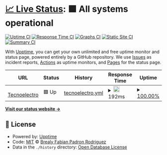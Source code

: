 # [📈 Live Status](https://tecnoelectrocomercioonline.github.io/upptime): <!--live status--> **🟩 All systems operational**

[![Uptime CI](https://github.com/NigarumOvum/upptime/workflows/Uptime%20CI/badge.svg)](https://github.com/NigarumOvum/upptime/actions?query=workflow%3A%22Uptime+CI%22)
[![Response Time CI](https://github.com/NigarumOvum/upptime/workflows/Response%20Time%20CI/badge.svg)](https://github.com/NigarumOvum/upptime/actions?query=workflow%3A%22Response+Time+CI%22)
[![Graphs CI](https://github.com/NigarumOvum/upptime/workflows/Graphs%20CI/badge.svg)](https://github.com/NigarumOvum/upptime/actions?query=workflow%3A%22Graphs+CI%22)
[![Static Site CI](https://github.com/NigarumOvum/upptime/workflows/Static%20Site%20CI/badge.svg)](https://github.com/NigarumOvum/upptime/actions?query=workflow%3A%22Static+Site+CI%22)
[![Summary CI](https://github.com/NigarumOvum/upptime/workflows/Summary%20CI/badge.svg)](https://github.com/NigarumOvum/upptime/actions?query=workflow%3A%22Summary+CI%22)

With [Upptime](https://upptime.js.org), you can get your own unlimited and free uptime monitor and status page, powered entirely by a GitHub repository. We use [Issues](https://github.com/NigarumOvum/upptime/issues) as incident reports, [Actions](https://github.com/NigarumOvum/upptime/actions) as uptime monitors, and [Pages](https://NigarumOvum.github.io/upptime) for the status page.

<!--start: status pages-->
<!-- This summary is generated by Upptime (https://github.com/upptime/upptime) -->
<!-- Do not edit this manually, your changes will be overwritten -->
<!-- prettier-ignore -->
| URL | Status | History | Response Time | Uptime |
| --- | ------ | ------- | ------------- | ------ |
| <img alt="" src="https://icons.duckduckgo.com/ip3/tecnoelectrocomercioonline.com.ico" height="13"> [Tecnoelectro](https://tecnoelectrocomercioonline.com) | 🟩 Up | [tecnoelectro.yml](https://github.com/tecnoelectrocomercioonline/Uptime-Monitoring/commits/HEAD/history/tecnoelectro.yml) | <details><summary><img alt="Response time graph" src="./graphs/tecnoelectro/response-time-week.png" height="20"> 192ms</summary><br><a href="https://tecnoelectrocomercioonline.github.io/upptime/history/tecnoelectro"><img alt="Response time 161" src="https://img.shields.io/endpoint?url=https%3A%2F%2Fraw.githubusercontent.com%2Ftecnoelectrocomercioonline%2FUptime-Monitoring%2FHEAD%2Fapi%2Ftecnoelectro%2Fresponse-time.json"></a><br><a href="https://tecnoelectrocomercioonline.github.io/upptime/history/tecnoelectro"><img alt="24-hour response time 66" src="https://img.shields.io/endpoint?url=https%3A%2F%2Fraw.githubusercontent.com%2Ftecnoelectrocomercioonline%2FUptime-Monitoring%2FHEAD%2Fapi%2Ftecnoelectro%2Fresponse-time-day.json"></a><br><a href="https://tecnoelectrocomercioonline.github.io/upptime/history/tecnoelectro"><img alt="7-day response time 192" src="https://img.shields.io/endpoint?url=https%3A%2F%2Fraw.githubusercontent.com%2Ftecnoelectrocomercioonline%2FUptime-Monitoring%2FHEAD%2Fapi%2Ftecnoelectro%2Fresponse-time-week.json"></a><br><a href="https://tecnoelectrocomercioonline.github.io/upptime/history/tecnoelectro"><img alt="30-day response time 161" src="https://img.shields.io/endpoint?url=https%3A%2F%2Fraw.githubusercontent.com%2Ftecnoelectrocomercioonline%2FUptime-Monitoring%2FHEAD%2Fapi%2Ftecnoelectro%2Fresponse-time-month.json"></a><br><a href="https://tecnoelectrocomercioonline.github.io/upptime/history/tecnoelectro"><img alt="1-year response time 163" src="https://img.shields.io/endpoint?url=https%3A%2F%2Fraw.githubusercontent.com%2Ftecnoelectrocomercioonline%2FUptime-Monitoring%2FHEAD%2Fapi%2Ftecnoelectro%2Fresponse-time-year.json"></a></details> | <details><summary><a href="https://tecnoelectrocomercioonline.github.io/upptime/history/tecnoelectro">100.00%</a></summary><a href="https://tecnoelectrocomercioonline.github.io/upptime/history/tecnoelectro"><img alt="All-time uptime 100.00%" src="https://img.shields.io/endpoint?url=https%3A%2F%2Fraw.githubusercontent.com%2Ftecnoelectrocomercioonline%2FUptime-Monitoring%2FHEAD%2Fapi%2Ftecnoelectro%2Fuptime.json"></a><br><a href="https://tecnoelectrocomercioonline.github.io/upptime/history/tecnoelectro"><img alt="24-hour uptime 100.00%" src="https://img.shields.io/endpoint?url=https%3A%2F%2Fraw.githubusercontent.com%2Ftecnoelectrocomercioonline%2FUptime-Monitoring%2FHEAD%2Fapi%2Ftecnoelectro%2Fuptime-day.json"></a><br><a href="https://tecnoelectrocomercioonline.github.io/upptime/history/tecnoelectro"><img alt="7-day uptime 100.00%" src="https://img.shields.io/endpoint?url=https%3A%2F%2Fraw.githubusercontent.com%2Ftecnoelectrocomercioonline%2FUptime-Monitoring%2FHEAD%2Fapi%2Ftecnoelectro%2Fuptime-week.json"></a><br><a href="https://tecnoelectrocomercioonline.github.io/upptime/history/tecnoelectro"><img alt="30-day uptime 100.00%" src="https://img.shields.io/endpoint?url=https%3A%2F%2Fraw.githubusercontent.com%2Ftecnoelectrocomercioonline%2FUptime-Monitoring%2FHEAD%2Fapi%2Ftecnoelectro%2Fuptime-month.json"></a><br><a href="https://tecnoelectrocomercioonline.github.io/upptime/history/tecnoelectro"><img alt="1-year uptime 100.00%" src="https://img.shields.io/endpoint?url=https%3A%2F%2Fraw.githubusercontent.com%2Ftecnoelectrocomercioonline%2FUptime-Monitoring%2FHEAD%2Fapi%2Ftecnoelectro%2Fuptime-year.json"></a></details>

<!--end: status pages-->

[**Visit our status website →**](https://NigarumOvum.github.io/upptime)

## 📄 License

- Powered by: [Upptime](https://github.com/upptime/upptime)
- Code: [MIT](./LICENSE) © [Brealy Fabian Padron Rodriguez](https://neighbordevcr.com)
- Data in the `./history` directory: [Open Database License](https://opendatacommons.org/licenses/odbl/1-0/)
